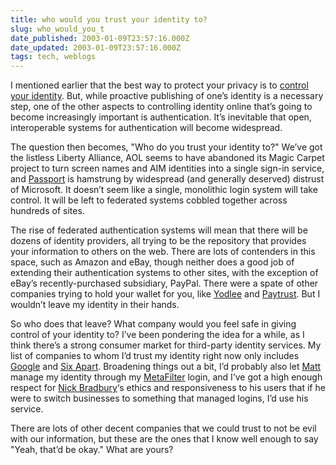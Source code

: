 ```yaml
---
title: who would you trust your identity to?
slug: who_would_you_t
date_published: 2003-01-09T23:57:16.000Z
date_updated: 2003-01-09T23:57:16.000Z
tags: tech, weblogs
---
```


I mentioned earlier that the best way to protect your privacy is to [control your identity](http://www.dashes.com/anil/index.php?archives/004414.php). But, while proactive publishing of one’s identity is a necessary step, one of the other aspects to controlling identity online that’s going to become increasingly important is authentication. It’s inevitable that open, interoperable systems for authentication will become widespread.

The question then becomes, "Who do you trust your identity to?" We’ve got the listless Liberty Alliance, AOL seems to have abandoned its Magic Carpet project to turn screen names and AIM identities into a single sign-in service, and [Passport](http://www.dashes.com/anil/index.php?archives/002674.php) is hamstrung by widespread (and generally deserved) distrust of Microsoft. It doesn’t seem like a single, monolithic login system will take control. It will be left to federated systems cobbled together across hundreds of sites.

The rise of federated authentication systems will mean that there will be dozens of identity providers, all trying to be the repository that provides your information to others on the web. There are lots of contenders in this space, such as Amazon and eBay, though neither does a good job of extending their authentication systems to other sites, with the exception of eBay’s recently-purchased subsidiary, PayPal. There were a spate of other companies trying to hold your wallet for you, like [Yodlee](http://www.yodlee.com/) and [Paytrust](http://www.paytrust.com/). But I wouldn’t leave my identity in their hands.

So who does that leave? What company would you feel safe in giving control of your identity to? I’ve been pondering the idea for a while, as I think there’s a strong consumer market for third-party identity services. My list of companies to whom I’d trust my identity right now only includes [Google](http://www.google.com) and [Six Apart](http://www.sixapart.com). Broadening things out a bit, I’d probably also let [Matt](http://a.wholelottanothing.org) manage my identity through my [MetaFilter](http://www.metafilter.com) login, and I’ve got a high enough respect for [Nick Bradbury](http://www.bradsoft.com)‘s ethics and responsiveness to his users that if he were to switch businesses to something that managed logins, I’d use his service.

There are lots of other decent companies that we could trust to not be evil with our information, but these are the ones that I know well enough to say "Yeah, that’d be okay." What are yours?
